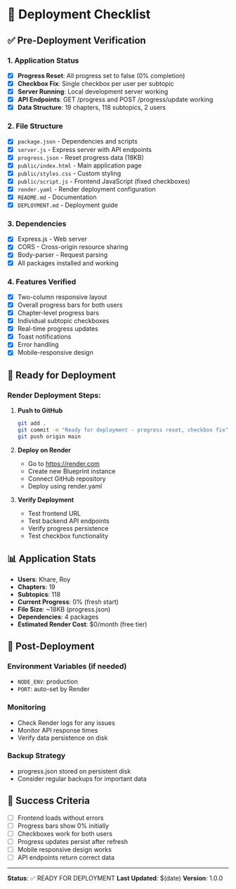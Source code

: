 # 🚀 Deployment Checklist

## ✅ Pre-Deployment Verification

### 1. Application Status
- [x] **Progress Reset**: All progress set to false (0% completion)
- [x] **Checkbox Fix**: Single checkbox per user per subtopic
- [x] **Server Running**: Local development server working
- [x] **API Endpoints**: GET /progress and POST /progress/update working
- [x] **Data Structure**: 19 chapters, 118 subtopics, 2 users

### 2. File Structure
- [x] `package.json` - Dependencies and scripts
- [x] `server.js` - Express server with API endpoints
- [x] `progress.json` - Reset progress data (18KB)
- [x] `public/index.html` - Main application page
- [x] `public/styles.css` - Custom styling
- [x] `public/script.js` - Frontend JavaScript (fixed checkboxes)
- [x] `render.yaml` - Render deployment configuration
- [x] `README.md` - Documentation
- [x] `DEPLOYMENT.md` - Deployment guide

### 3. Dependencies
- [x] Express.js - Web server
- [x] CORS - Cross-origin resource sharing
- [x] Body-parser - Request parsing
- [x] All packages installed and working

### 4. Features Verified
- [x] Two-column responsive layout
- [x] Overall progress bars for both users
- [x] Chapter-level progress bars
- [x] Individual subtopic checkboxes
- [x] Real-time progress updates
- [x] Toast notifications
- [x] Error handling
- [x] Mobile-responsive design

## 🎯 Ready for Deployment

### Render Deployment Steps:

1. **Push to GitHub**
   ```bash
   git add .
   git commit -m "Ready for deployment - progress reset, checkbox fix"
   git push origin main
   ```

2. **Deploy on Render**
   - Go to https://render.com
   - Create new Blueprint instance
   - Connect GitHub repository
   - Deploy using render.yaml

3. **Verify Deployment**
   - Test frontend URL
   - Test backend API endpoints
   - Verify progress persistence
   - Test checkbox functionality

## 📊 Application Stats

- **Users**: Khare, Roy
- **Chapters**: 19
- **Subtopics**: 118
- **Current Progress**: 0% (fresh start)
- **File Size**: ~18KB (progress.json)
- **Dependencies**: 4 packages
- **Estimated Render Cost**: $0/month (free tier)

## 🔧 Post-Deployment

### Environment Variables (if needed)
- `NODE_ENV`: production
- `PORT`: auto-set by Render

### Monitoring
- Check Render logs for any issues
- Monitor API response times
- Verify data persistence on disk

### Backup Strategy
- progress.json stored on persistent disk
- Consider regular backups for important data

## 🎉 Success Criteria

- [ ] Frontend loads without errors
- [ ] Progress bars show 0% initially
- [ ] Checkboxes work for both users
- [ ] Progress updates persist after refresh
- [ ] Mobile responsive design works
- [ ] API endpoints return correct data

---

**Status**: ✅ READY FOR DEPLOYMENT
**Last Updated**: $(date)
**Version**: 1.0.0
